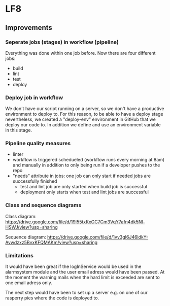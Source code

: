 # LF8

## Improvements

### Seperate jobs (stages) in workflow (pipeline)

Everything was done within one job before. Now there are four different jobs:

- build
- lint
- test
- deploy

### Deploy job in workflow

We don't have our script running on a server, so we don't have a productive environment to deploy to. For this reason, to be able to have a deploy stage nevertheless, we created a "deploy-env" 	environment in GitHub that we deploy our code to. In addition we define and use an environment variable in this stage. 


### Pipeline quality measures

- linter
- workflow is triggered schedueled (workflow runs every morning at 8am) and manually in addition to only being run if a developer pushes to the repo
- "needs" attribute in jobs: one job can only start if needed jobs are successfully finished
	- test and lint job are only started when build job is successful
	- deployment only starts when test and lint jobs are successful
	
	
### Class and sequence diagrams

Class diagram: https://drive.google.com/file/d/19I55txKxGC7Cm3VqY7afn4dk5Nl-HSWJ/view?usp=sharing

Sequence diagram: https://drive.google.com/file/d/1vv3gI6J46ldkY-Avwdzxz5BvxKFQMAKm/view?usp=sharing


### Limitations

It would have been great if the logInService would be used in the alarmsystem module and the user email adress would have been passed. At the moment the warning mails when the hard limit is exceeded are sent to one email adress only. 

The next step would have been to set up a server e.g. on one of our rasperry pies where the code is deployed to.
